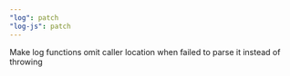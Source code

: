 ```yaml
---
"log": patch
"log-js": patch
---
```


Make log functions omit caller location when failed to parse it instead of throwing

